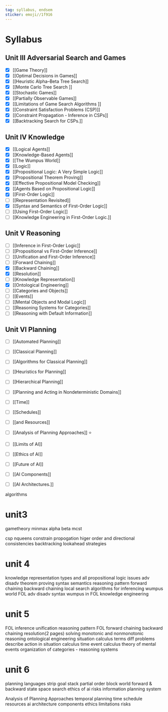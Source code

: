 ```yaml
---
tag: syllabus, endsem
sticker: emoji//1f916
---
```

# Syllabus

## Unit III Adversarial Search and Games
 - [x] [[Game Theory]]
 - [x] [[Optimal Decisions in Games]]
 - [x] [[Heuristic Alpha–Beta Tree Search]]
 - [x] [[Monte Carlo Tree Search ]]
 - [x] [[Stochastic Games]]
 - [x] [[Partially Observable Games]]
 - [x] [[Limitations of Game Search Algorithms ]]
 - [x] [[Constraint Satisfaction Problems (CSP)]]
 - [x] [[Constraint Propagation -  Inference in CSPs]]
 - [x] [[Backtracking Search for CSPs.]]

## Unit IV Knowledge
 - [x] [[Logical Agents]]
 - [x] [[Knowledge-Based Agents]]
 - [x] [[The Wumpus World]]
 - [x] [[Logic]]
 - [x] [[Propositional Logic: A Very Simple Logic]]
 - [x] [[Propositional Theorem Proving]]
 - [x] [[Effective Propositional Model Checking]]
 - [x] [[Agents Based on Propositional Logic]]
 - [x] [[First-Order Logic]]
 - [ ] [[Representation Revisited]]
 - [x] [[Syntax and Semantics of First-Order Logic]]
 - [ ] [[Using First-Order Logic]]
 - [ ] [[Knowledge Engineering in First-Order Logic.]]

## Unit V Reasoning
 - [ ] [[Inference in First-Order Logic]]
 - [ ] [[Propositional vs First-Order Inference]]
 - [ ] [[Unification and First-Order Inference]]
 - [ ] [[Forward Chaining]]
 - [x] [[Backward Chaining]]
 - [x] [[Resolution]]
 - [ ] [[Knowledge Representation]]
 - [x] [[Ontological Engineering]]
 - [ ] [[Categories and Objects]]
 - [ ] [[Events]]
 - [ ] [[Mental Objects and Modal Logic]]
 - [ ] [[Reasoning Systems for Categories]]
 - [ ] [[Reasoning with Default Information]]

## Unit VI Planning
 - [ ] [[Automated Planning]]
 - [ ] [[Classical Planning]]
 - [ ] [[Algorithms for Classical Planning]]
 - [ ] [[Heuristics for Planning]]
 - [ ] [[Hierarchical Planning]]
 - [ ] [[Planning and Acting in Nondeterministic Domains]]
 - [ ] [[Time]]
 - [ ] [[Schedules]]
 - [ ] [[and Resources]]
 - [ ] [[Analysis of Planning Approaches]] ⭐
 - [ ] [[Limits of AI]]
 - [ ] [[Ethics of AI]]
 - [ ] [[Future of AI]]
 - [ ] [[AI Components]]
 - [ ] [[AI Architectures.]]


algorithms 
# unit3

gametheory
minmax
alpha beta
mcst

csp
nqueens
constrain propogation
higer order and directional consistencies
backtracking lookahead strategies

# unit 4
knowledge representation 
types and all
propositional logic 
issues
adv disadv
theorem proving
syntax 
semantics 
reasoning pattern
forward chaining 
backward chaining
local search algorithms for inferencing
wumpus world 
FOL
adv disadv
syntax
wumpus in FOL
knowledge engineering 


# unit 5
FOL inference 
unification 
reasoning pattern FOL
forward chaining 
backward chaining
resolution(2 pages) solving
monotonic and nonmonotonic reasoning 
ontological engineering 
situation calculus
	terms
	diff problems
	describe action in situation calculus 
time event calculus 
theory of  mental events 
organization of categories - reasoning systems 

# unit 6
planning languages
strip
goal stack
partial order 
block world 
forward & backward  state space search
ethics of ai
risks
information planning system

Analysis of Planning Approaches
temporal planning 
time schedule resources
ai architecture
components 
ethics 
limitations 
risks 
